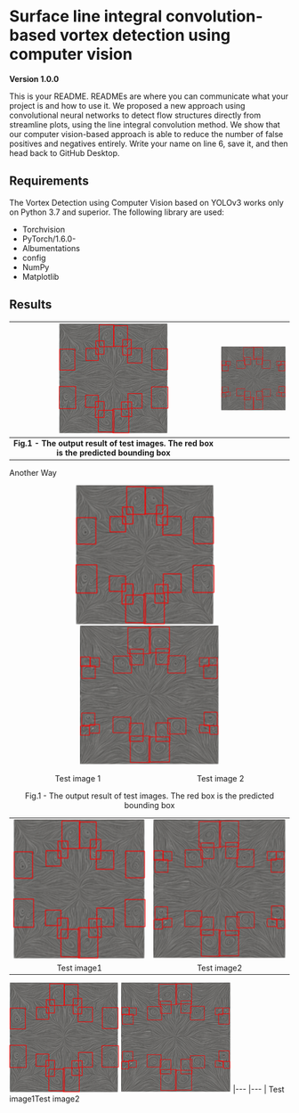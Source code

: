 # Surface line integral convolution-based vortex detection using computer vision
**Version 1.0.0**

This is your README. READMEs are where you can communicate what your project is and how to use it.
We proposed a new approach using convolutional neural networks to detect flow structures directly from streamline plots, using the line integral convolution method. We show that our computer vision-based approach is able to reduce the number of false positives and negatives entirely.
Write your name on line 6, save it, and then head back to GitHub Desktop.

## Requirements
The Vortex Detection using Computer Vision based on YOLOv3 works only on Python 3.7 and superior. The following library are used:
*	Torchvision
*	PyTorch/1.6.0-
*	Albumentations
*	config
*	NumPy
*	Matplotlib


## Results
| ![Output](testimage1.png) | ![Output](testimage2.png) |
|:--:| :--:|
| <b>Fig.1 - The output result of test images. The red box is the predicted bounding box</b>|


Another Way

<p align = "center"  style="line-height:1">
  <img src = "testimage1.png" width="250" height="250" >   &nbsp;&nbsp;&nbsp;<img src = "testimage2.png" width="250" height="250" >
  <div align = "center" style="margin-bottom:0;"> Test image 1  &nbsp;&nbsp;&nbsp;&nbsp; &nbsp;&nbsp;&nbsp;&nbsp; &nbsp;&nbsp;&nbsp;&nbsp  &nbsp;&nbsp;&nbsp;&nbsp; &nbsp;&nbsp;&nbsp;&nbsp; &nbsp;&nbsp;&nbsp;&nbsp; 
     &nbsp;&nbsp;&nbsp;&nbsp; &nbsp;&nbsp;&nbsp;&nbsp; &nbsp;&nbsp;  Test image 2 
    </div>
</p>
<p align = "center">
Fig.1 - The output result of test images. The red box is the predicted bounding box
</p>




 

<table cellspacing="0" cellpadding="0" align="center"> 
  <tr>
		<td><img src="testimage1.png" height="250" width="250" border=0>    
    </td>
    <td><img src="testimage2.png" height="250" width="250">    
    </td>

 </tr>
	<tr align="center" >
	<td><center>Test image1</center></td>
    <td><center>Test image2</center></td>

  </tr>
  	
 </table>



![Output1](testimage1.png) ![Output2](testimage2.png) 
|--- |--- |
Test image1Test image2
